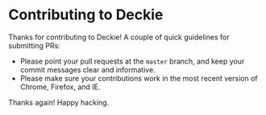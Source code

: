 # Contributing to Deckie

Thanks for contributing to Deckie! A couple of quick guidelines for submitting PRs:

- Please point your pull requests at the `master` branch, and keep your commit messages clear and informative.
- Please make sure your contributions work in the most recent version of Chrome, Firefox, and IE.

Thanks again! Happy hacking.
